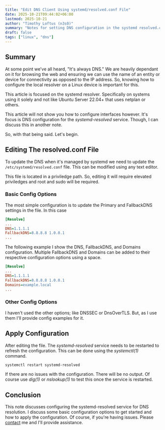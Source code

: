 ```yaml
---
title: "Edit DNS Client Using systemd/resolved.conf File"
date: 2025-10-21T09:44:02+06:00
lastmod: 2025-10-21
author: "Timothy Loftus (n3s0)"
summary: "Notes for setting DNS configuration in the systemd resolved.conf file."
draft: false
tags: ["linux", "dns"]
---
```


## Summary

At some point we've all heard, "It's always DNS." We are heavily dependant on
it for browsing the web and ensuring we can use the name of an entity or device
for connectivity as opposed to the IP address. So, knowing how to configure the
local resolver on a Linux device is important for this.

This article is focused on the systemd resolver. Specifically on systems using
it solely and not like Ubuntu Server 22.04+ that uses netplan or others.

This article will not show you how to configure interfaces however. It's focus
is DNS configuration for the *systemd-resolved* service. Though, I can discuss
this in another note.

So, with that being said. Let's begin.

## Editing The resolved.conf File

To update the DNS when it's managed by systemd we need to update the
```/etc/systemd/resolved.conf``` file. This can be modified using any text
editor.

This file is located in a priviledge path. So, editing it will require elevated
priviledges and root and sudo will be required.

### Basic Config Options

The most simple configuration is to update the Primary and FallbackDNS settings
in the file. In this case

```ini
[Resolve]
...
DNS=1.1.1.1
FallbackDNS=8.8.8.8 1.0.0.1
...
```

The following example I show the DNS, FallbackDNS, and Domains configuration.
Multiple FallbackDNS and Domains can be added to their respective configuration
options using a space.

```ini
[Resolve]
...
DNS=1.1.1.1
FallbackDNS=8.8.8.8 1.0.0.1
Domains=example.local
...
```

### Other Config Options

I haven't used the other options; like DNSSEC or DnsOverTLS. But, as I use them
I'll provide config examples for it.

## Apply Configuration

After editing the file. The *systemd-resolved* service needs to be restarted to
refresh the configuration. This can be done using the *systemctl(1)* command.

```sh
systemctl restart systemd-resolved
```

If there are no issues with the configuration. There will be no output. Of
course use *dig(1)* or *nslookup(1)* to test this once the service is restarted.

## Conclusion

This note discusses configuring the systemd-resolved service for DNS resolution.
I discuss some basic configuration options to get started and how to apply the
configuration. Of course, if you're having issues. Please [contact](/contact) me
and I'll provide assistance.


